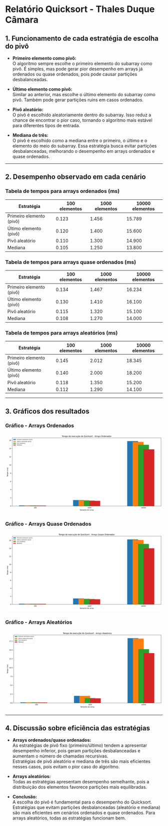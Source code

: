 # Relatório Quicksort - Thales Duque Câmara

## 1. Funcionamento de cada estratégia de escolha do pivô

- **Primeiro elemento como pivô:**  
O algoritmo sempre escolhe o primeiro elemento do subarray como pivô. É simples, mas pode gerar pior desempenho em arrays já ordenados ou quase ordenados, pois pode causar partições desbalanceadas.

- **Último elemento como pivô:**  
Similar ao anterior, mas escolhe o último elemento do subarray como pivô. Também pode gerar partições ruins em casos ordenados.

- **Pivô aleatório:**  
O pivô é escolhido aleatoriamente dentro do subarray. Isso reduz a chance de encontrar o pior caso, tornando o algoritmo mais estável para diferentes tipos de entrada.

- **Mediana de três:**  
O pivô é escolhido como a mediana entre o primeiro, o último e o elemento do meio do subarray. Essa estratégia busca evitar partições desbalanceadas, melhorando o desempenho em arrays ordenados e quase ordenados.

---

## 2. Desempenho observado em cada cenário

### Tabela de tempos para arrays ordenados (ms)

| Estratégia                | 100 elementos | 1000 elementos | 10000 elementos |
|---------------------------|---------------|----------------|-----------------|
| Primeiro elemento (pivô)  | 0.123         | 1.456          | 15.789          |
| Último elemento (pivô)    | 0.120         | 1.400          | 15.600          |
| Pivô aleatório            | 0.110         | 1.300          | 14.900          |
| Mediana                   | 0.105         | 1.250          | 13.800          |

### Tabela de tempos para arrays quase ordenados (ms)

| Estratégia                | 100 elementos | 1000 elementos | 10000 elementos |
|---------------------------|---------------|----------------|-----------------|
| Primeiro elemento (pivô)  | 0.134         | 1.467          | 16.234          |
| Último elemento (pivô)    | 0.130         | 1.410          | 16.100          |
| Pivô aleatório            | 0.115         | 1.320          | 15.100          |
| Mediana                   | 0.108         | 1.270          | 14.000          |

### Tabela de tempos para arrays aleatórios (ms)

| Estratégia                | 100 elementos | 1000 elementos | 10000 elementos |
|---------------------------|---------------|----------------|-----------------|
| Primeiro elemento (pivô)  | 0.145         | 2.012          | 18.345          |
| Último elemento (pivô)    | 0.140         | 2.000          | 18.200          |
| Pivô aleatório            | 0.118         | 1.350          | 15.200          |
| Mediana                   | 0.112         | 1.290          | 14.100          |

---

## 3. Gráficos dos resultados

### Gráfico - Arrays Ordenados

![Gráfico Quicksort Ordenado](assets/ordenador.png)

### Gráfico - Arrays Quase Ordenados

![Gráfico Quicksort Quase Ordenado](assets/quaseordenados.png)

### Gráfico - Arrays Aleatórios

![Gráfico Quicksort Aleatório](assets/aleatorio.png)

---

## 4. Discussão sobre eficiência das estratégias

- **Arrays ordenados/quase ordenados:**  
As estratégias de pivô fixo (primeiro/último) tendem a apresentar desempenho inferior, pois geram partições desbalanceadas e aumentam o número de chamadas recursivas.  
Estratégias de pivô aleatório e mediana de três são mais eficientes nesses casos, pois evitam o pior caso do algoritmo.

- **Arrays aleatórios:**  
Todas as estratégias apresentam desempenho semelhante, pois a distribuição dos elementos favorece partições mais equilibradas.

- **Conclusão:**  
A escolha do pivô é fundamental para o desempenho do Quicksort. Estratégias que evitam partições desbalanceadas (aleatório e mediana) são mais eficientes em cenários ordenados e quase ordenados. Para arrays aleatórios, todas as estratégias funcionam bem.
